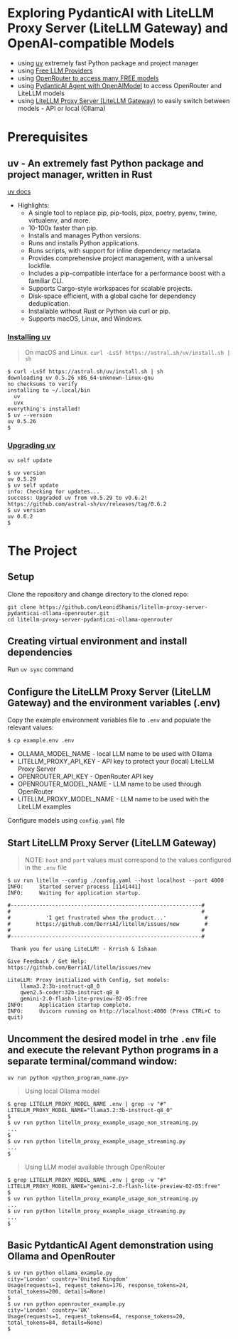 
# Exploring PydanticAI with LiteLLM Proxy Server (LiteLLM Gateway) and OpenAI-compatible Models

* using [uv](https://github.com/astral-sh/uv) extremely fast Python package and project manager
* using [Free LLM Providers](https://github.com/cheahjs/free-llm-api-resources?tab=readme-ov-file#free-providers)
* using [OpenRouter to access many FREE models](https://openrouter.ai/models?order=pricing-low-to-high)
* using [PydanticAI Agent with OpenAIModel](https://ai.pydantic.dev/models/#openrouter) to access OpenRouter and LiteLLM models
* using [LiteLLM Proxy Server (LiteLLM Gateway)](https://docs.litellm.ai/docs/simple_proxy) to easily switch between  models - API or local (Ollama)

# Prerequisites

## uv - An extremely fast Python package and project manager, written in Rust

[uv docs](https://docs.astral.sh/uv/)

* Highlights:
	* A single tool to replace pip, pip-tools, pipx, poetry, pyenv, twine, virtualenv, and more.
	* 10-100x faster than pip.
	* Installs and manages Python versions.
	* Runs and installs Python applications.
	* Runs scripts, with support for inline dependency metadata.
	* Provides comprehensive project management, with a universal lockfile.
	* Includes a pip-compatible interface for a performance boost with a familiar CLI.
	* Supports Cargo-style workspaces for scalable projects.
	* Disk-space efficient, with a global cache for dependency deduplication.
	* Installable without Rust or Python via curl or pip.
	* Supports macOS, Linux, and Windows.

### [Installing uv](https://docs.astral.sh/uv/getting-started/installation/#installing-uv)

>On macOS and Linux.
`curl -LsSf https://astral.sh/uv/install.sh | sh`

```
$ curl -LsSf https://astral.sh/uv/install.sh | sh
downloading uv 0.5.26 x86_64-unknown-linux-gnu
no checksums to verify
installing to ~/.local/bin
  uv
  uvx
everything's installed!
$ uv --version
uv 0.5.26
$
```

### [Upgrading uv](https://docs.astral.sh/uv/getting-started/installation/#upgrading-uv)

`uv self update`

```
$ uv version
uv 0.5.29
$ uv self update
info: Checking for updates...
success: Upgraded uv from v0.5.29 to v0.6.2! https://github.com/astral-sh/uv/releases/tag/0.6.2
$ uv version
uv 0.6.2
$
```

# The Project

## Setup

Clone the repository and change directory to the cloned repo:

```
git clone https://github.com/LeonidShamis/litellm-proxy-server-pydanticai-ollama-openrouter.git
cd litellm-proxy-server-pydanticai-ollama-openrouter
```

## Creating virtual environment and install dependencies

Run `uv sync` command

## Configure the LiteLLM Proxy Server (LiteLLM Gateway) and the environment variables (.env)

Copy the example environment variables file to `.env` and populate the relevant values:

```
$ cp example.env .env
```

* OLLAMA_MODEL_NAME - local LLM name to be used with Ollama
* LITELLM_PROXY_API_KEY - API key to protect your (local) LiteLLM Proxy Server
* OPENROUTER_API_KEY - OpenRouter API key
* OPENROUTER_MODEL_NAME - LLM name to be used through OpenRouter
* LITELLM_PROXY_MODEL_NAME - LLM name to be used with the LiteLLM examples

Configure models using `config.yaml` file

## Start LiteLLM Proxy Server (LiteLLM Gateway)

>NOTE: `host` and `port` values must correspond to the values configured in the `.env` file

```
$ uv run litellm --config ./config.yaml --host localhost --port 4000
INFO:     Started server process [1141441]
INFO:     Waiting for application startup.

#------------------------------------------------------------#
#                                                            #
#           'I get frustrated when the product...'            #
#        https://github.com/BerriAI/litellm/issues/new        #
#                                                            #
#------------------------------------------------------------#

 Thank you for using LiteLLM! - Krrish & Ishaan

Give Feedback / Get Help: https://github.com/BerriAI/litellm/issues/new

LiteLLM: Proxy initialized with Config, Set models:
    llama3.2:3b-instruct-q8_0
    qwen2.5-coder:32b-instruct-q8_0
    gemini-2.0-flash-lite-preview-02-05:free
INFO:     Application startup complete.
INFO:     Uvicorn running on http://localhost:4000 (Press CTRL+C to quit)
```

## Uncomment the desired model in trhe `.env` file and execute the relevant Python programs **in a separate terminal/command window**:

`uv run python <python_program_name.py>`

>Using local Ollama model

```
$ grep LITELLM_PROXY_MODEL_NAME .env | grep -v "#"
LITELLM_PROXY_MODEL_NAME="llama3.2:3b-instruct-q8_0"
$
$ uv run python litellm_proxy_example_usage_non_streaming.py
...
$
$ uv run python litellm_proxy_example_usage_streaming.py
...
$
```

>Using LLM model available through OpenRouter

```
$ grep LITELLM_PROXY_MODEL_NAME .env | grep -v "#"
LITELLM_PROXY_MODEL_NAME="gemini-2.0-flash-lite-preview-02-05:free"
$
$ uv run python litellm_proxy_example_usage_non_streaming.py
...
$ uv run python litellm_proxy_example_usage_streaming.py
...
$
```

## Basic PytdanticAI Agent demonstration using Ollama and OpenRouter

```
$ uv run python ollama_example.py
city='London' country='United Kingdom'
Usage(requests=1, request_tokens=176, response_tokens=24, total_tokens=200, details=None)
$
$ uv run python openrouter_example.py
city='London' country='UK'
Usage(requests=1, request_tokens=64, response_tokens=20, total_tokens=84, details=None)
$
```
